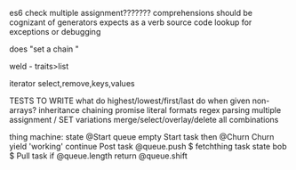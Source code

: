 
  
es6 check
multiple assignment???????
comprehensions should be cognizant of generators
expects as a verb
source code lookup for exceptions or debugging

does "set a chain "

weld - traits>list

iterator select,remove,keys,values



TESTS TO WRITE
  what do highest/lowest/first/last do when given non-arrays?
  inheritance
  chaining
  promise
  literal formats
  regex parsing
  multiple assignment / SET variations
  merge/select/overlay/delete all combinations
  
  
  
  
  
  
thing machine:
  state @Start
  queue empty
  Start task
    then @Churn
  Churn 
    yield 'working'
    continue
  Post task
    @queue.push $
    fetchthing task state bob $
  Pull task
    if @queue.length
      return @queue.shift
      
      
  